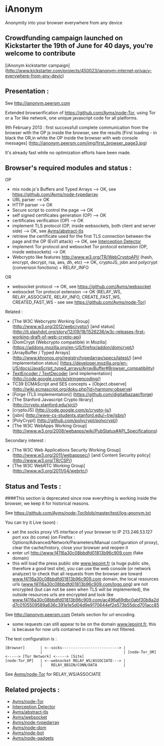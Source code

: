 iAnonym
===

Anonymity into your browser everywhere from any device

## Crowdfunding campaign launched on Kickstarter the 19th of June for 40 days, you're welcome to contribute

[iAnonym kickstarter campaign] (http://www.kickstarter.com/projects/450023/ianonym-internet-privacy-everywhere-from-any-devic)

## Presentation :

See http://ianonym.peersm.com

Extended browserification of https://github.com/Ayms/node-Tor, using Tor or a Tor like network, one unique javascript code for all platforms.

9th February 2013 : first successfull complete communication from the browser with the OP js inside the browser, see the results [First loading - in black the OR,in white the OP inside the browser with web console messages] (http://ianonym.peersm.com/img/first_browser_page3.jpg) 

It's already fast while no optimization efforts have been made.

## Browser's required modules and status :

OP
* mix node.js's Buffers and Typed Arrays --> OK, see https://github.com/Ayms/node-typedarray
* URL parser --> OK
* HTTP parser --> OK
* Secure script to control the page --> OK
* self signed certificates generation (OP) --> OK
* certificates verification (OP) --> OK
* implement TLS protocol (OP, inside websockets, both client and server side) --> OK, see [Ayms/abstract-tls](https://github.com/Ayms/abstract-tls)
* retrieve the certificate used for the first TLS connection between the page and the OP (Evil1 attack) --> OK, see [Interception Detector](http://ianonym.peersm.com/intercept.html)
* implement Tor protocol and websocket Tor protocol extension (OP, inside websockets) --> OK
* Webcrypto like features http://www.w3.org/TR/WebCryptoAPI/ (hash, encrypt, decrypt, rsa, aes, dh, etc) --> OK, cryptoJS, jsbn and polycrypt (conversion fonctions) + RELAY_INFO

OR
* websocket protocol --> OK, see https://github.com/Ayms/websocket
* websocket Tor protocol extension --> OK (RELAY_WS, RELAY_ASSOCIATE, RELAY_INFO, CREATE_FAST_WS, CREATED_FAST_WS - see see https://github.com/Ayms/node-Tor)

Related :

* [The W3C Webcrypto Working Group] (http://www.w3.org/2012/webcrypto/) [and status] (http://it.slashdot.org/story/12/09/18/1526236/w3c-releases-first-working-draft-of-web-crypto-api)
* [DomCrypt (Webcrypto compatible) in Mozilla] (https://addons.mozilla.org/en-US/firefox/addon/domcrypt/)
* [ArrayBuffer / Typed Arrays] (http://www.khronos.org/registry/typedarray/specs/latest/) [and implementation status] (https://developer.mozilla.org/en-US/docs/JavaScript_typed_arrays/ArrayBuffer#Browser_compatibility)
* [TextEncoder / TextDecoder](http://encoding.spec.whatwg.org/#api ) [and implementation] (http://code.google.com/p/stringencoding/)
* TC39 ECMAScript and SES concepts + [Object.observe] (http://wiki.ecmascript.org/doku.php?id=harmony:observe)
* [Forge (TLS implementation)] (https://github.com/digitalbazaar/forge)
* [The Stanford Javascript Crypto library] (http://crypto.stanford.edu/sjcl/)
* [cryptoJS] (http://code.google.com/p/crypto-js/)
* [jsbn] (http://www-cs-students.stanford.edu/~tjw/jsbn/)
* [PolyCrypt] (http://github.com/polycrypt/polycrypt/)
* [The W3C WebApps Working Group] (http://www.w3.org/2008/webapps/wiki/PubStatus#API_Specifications)

Secondary interest :

* [The W3C Web Applications Security Working Group] (http://www.w3.org/2011/webappsec/) [and Content Security policy] (http://www.w3.org/TR/CSP/)
* [The W3C WebRTC Working Group] (http://www.w3.org/2011/04/webrtc/)

## Status and Tests :

####This section is deprecated since now everything is working inside the browser, we keep it for historical reasons.

See https://github.com/Ayms/node-Tor/blob/master/test/log-anonym.txt

You can try it Live (soon) :
* set the socks proxy V5 interface of your browser to IP 213.246.53.127 port xxx (to come) (on Firefox : Options/Advanced/Network/Parameters/Manual configuration of proxy), clear the cache/history, close your browser and reopen it
* enter url http://www.f4116a30c08bbdfd01813b96c909.com (fake domain)
* this will load the press public site www.lepoint.fr (a huge public site, therefore a good test site), you can use the web console (or network analyzer) to check that all requests from the browser are toward www.f4116a30c08bbdfd01813b96c909.com domain, the local resources urls (www.f4116a30c08bbdfd01813b96c909.com/logo.png) are not encrypted (but can not be seen when TLS will be implemented), the outside resources urls are encrypted and look like www.f4116a30c08bbdfd01813b96c909.com/ac496a69dbc0abf30b8a2dd7c0105509589a636c391e1e5d04d9e9170644ef2e573b55dcd701acc85

See http://ianonym.peersm.com Details section for url encoding.

* some requests can still appear to be on the domain www.lepoint.fr, this is because for now urls contained in css files are not filtered.

The test configuration is :

	[Browser] 		| <--socks--------------------------> |
					|									  |	[node-Tor_OR] <-----> [Tor Network] <-----> [Site]
	[node-Tor_OP]	| <--websocket RELAY_WS/ASSOCIATE---> |
					|	 RELAY_BEGIN/CONN/DATA			  |

See [Ayms/node-Tor](https://github.com/Ayms/node-Tor) for RELAY_WS/ASSOCIATE

## Related projects :

* [Ayms/node-Tor](https://github.com/Ayms/node-Tor)
* [Interception Detector](http://ianonym.peersm.com/intercept.html)
* [Ayms/abstract-tls](https://github.com/Ayms/abstract-tls)
* [Ayms/websocket](https://github.com/Ayms/websocket)
* [Ayms/node-typedarray](https://github.com/Ayms/node-typedarray)
* [Ayms/node-dom](https://github.com/Ayms/node-dom)
* [Ayms/node-bot](https://github.com/Ayms/node-bot)
* [Ayms/node-gadgets](https://github.com/Ayms/node-gadgets)
